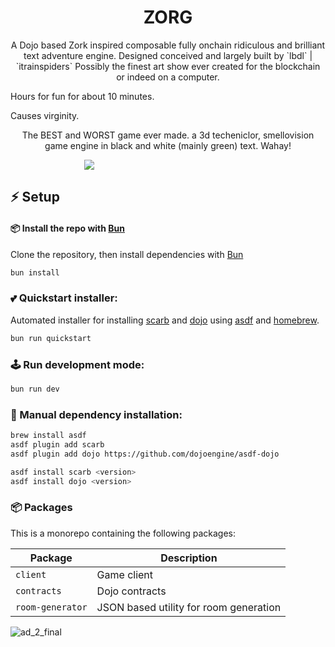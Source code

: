<p align="center">
  <h1 align="center">ZORG</h1>
</p>
<p align="center">
A Dojo based Zork inspired composable fully onchain ridiculous and brilliant text adventure engine.
Designed conceived and largely built by `lbdl` | `itrainspiders`
Possibly the finest art show ever created for the blockchain or indeed on a computer.

  Hours for fun for about 10 minutes.

Causes virginity.
</p>

<p align="center">
The BEST and WORST game ever made. a 3d techeniclor, smellovision game engine in black and white (mainly green) text. Wahay!
</p>

<p align="center" style="max-width: 50%;">
    <img src="https://github.com/ArchetypalTech/TheOrugginTrail/assets/983878/b90bcc55-2ba1-4564-94e1-d08184c1e49c"/></a>
</p>

## ⚡ Setup

#### 📦 Install the repo with [Bun](https://bun.sh)

Clone the repository, then install dependencies with [Bun](https://bun.sh)

```bash
bun install
```

### 💕 Quickstart installer:
Automated installer for installing [scarb](https://github.com/software-mansion/scarb) and [dojo](https://book.dojoengine.org/getting-started#install-using-asdf) using [asdf](https://asdf-vm.com/) and [homebrew](https://brew.sh/).

```bash
bun run quickstart
```

### 🕹️ Run development mode:

```bash
bun run dev
```

### 🔧 Manual dependency installation:

```bash
brew install asdf
asdf plugin add scarb
asdf plugin add dojo https://github.com/dojoengine/asdf-dojo

asdf install scarb <version>
asdf install dojo <version>
```

### 📦 Packages

This is a monorepo containing the following packages:

| **Package** | **Description**                               |
| ----------- | --------------------------------------------- |
| `client`    | Game client                                   |
| `contracts` | Dojo contracts        |
| `room-generator`     | JSON based utility for room generation   |

![ad_2_final](https://github.com/ArchetypalTech/TheOrugginTrail/assets/983878/b90bcc55-2ba1-4564-94e1-d08184c1e49c)
